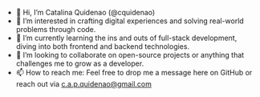 - 👋 Hi, I’m Catalina Quidenao (@cquidenao)
- 👀 I’m interested in crafting digital experiences and solving real-world problems through code.
- 🌱 I’m currently learning the ins and outs of full-stack development, diving into both frontend and backend technologies.
- 💞️ I’m looking to collaborate on open-source projects or anything that challenges me to grow as a developer.
- 📫 How to reach me: Feel free to drop me a message here on GitHub or reach out via c.a.p.quidenao@gmail.com


